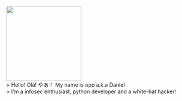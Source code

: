 <div>
  <img src="https://oppsec.github.io/assets/img/dog.png" width="200"> <br>
 > Hello! Olá! やあ！ My name is opp a.k.a Daniel <br>
 > I'm a infosec enthusiast, python developer and a white-hat hacker!
</div>
